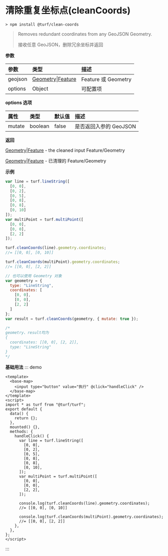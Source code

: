 # 清除重复坐标点(cleanCoords)

```
> npm install @turf/clean-coords
```

> Removes redundant coordinates from any GeoJSON Geometry.
>
> 接收任意 GeoJSON，删除冗余坐标并返回

**参数**

| 参数    | 类型                                                         | 描述                |
| :------ | :----------------------------------------------------------- | :------------------ |
| geojson | [Geometry](../other/type.html#geometry)\|[Feature](../other/type.html#feature) | Feature 或 Geometry |
| options | Object                                                       | 可配置项            |

**options 选项**

| 属性   | 类型    | 默认值 | 描述                   |
| :----- | :------ | :----- | :--------------------- |
| mutate | boolean | false  | 是否返回入参的 GeoJSON |

**返回**

[Geometry](../other/type.html#geometry)\|[Feature](../other/type.html#feature) - the cleaned input Feature/Geometry

[Geometry](../other/type.html#geometry)\|[Feature](../other/type.html#feature) - 已清理的 Feature/Geometry

**示例**

```js
var line = turf.lineString([
  [0, 0],
  [0, 2],
  [0, 5],
  [0, 8],
  [0, 8],
  [0, 10]
]);
var multiPoint = turf.multiPoint([
  [0, 0],
  [0, 0],
  [2, 2]
]);

turf.cleanCoords(line).geometry.coordinates;
//= [[0, 0], [0, 10]]

turf.cleanCoords(multiPoint).geometry.coordinates;
//= [[0, 0], [2, 2]]

// 也可以使用 Geometry 对象
var geometry = {
  type: "LineString",
  coordinates: [
    [0, 0],
    [0, 0],
    [2, 2]
  ]
};
var result = turf.cleanCoords(geometry, { mutate: true });

/*
geometry、result均为
{
  coordinates: [[0, 0], [2, 2]],
  type: "LineString"
}
*/
```

**基础用法**
::: demo

```vue
<template>
  <base-map>
    <input type="button" value="执行" @click="handleClick" />
  </base-map>
</template>
<script>
import * as turf from "@turf/turf";
export default {
  data() {
    return {};
  },
  mounted() {},
  methods: {
    handleClick() {
      var line = turf.lineString([
        [0, 0],
        [0, 2],
        [0, 5],
        [0, 8],
        [0, 8],
        [0, 10],
      ]);
      var multiPoint = turf.multiPoint([
        [0, 0],
        [0, 0],
        [2, 2],
      ]);

      console.log(turf.cleanCoords(line).geometry.coordinates);
      //= [[0, 0], [0, 10]]

      console.log(turf.cleanCoords(multiPoint).geometry.coordinates);
      //= [[0, 0], [2, 2]]
    },
  },
};
</script>
```

:::
